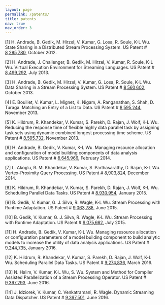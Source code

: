 ```yaml
---
layout: page
permalink: /patents/
title: patents
nav: true
nav_order: 3
---
```


[1] H. Andrade, B. Gedik, M. Hirzel, V. Kumar, G. Losa, R. Soule, K-L Wu. State Sharing in a Distributed Stream Processing System. US Patent # [8,285,780](https://patents.justia.com/patent/8285780), October 2012.

[2] H. Andrade, J. Challenger, B. Gedik, M. Hirzel, V. Kumar, R. Soule, K-L Wu. Virtual Execution Environment for Streaming Languages. US Patent # [8,499,292](https://patents.justia.com/patent/8499292), July 2013.

[3] H. Andrade, B. Gedik, M. Hirzel, V. Kumar, G. Losa, R. Soule, K-L Wu. Data Sharing in a Stream Processing System. US Patent # [8,560,602](https://patents.justia.com/patent/8560602), October 2013.

[4] E. Bouillet, V. Kumar, L. Mignet, K. Nigam, A. Ranganathan, S. Shah, D. Turaga. Matching an Entry of a List to Data. US Patent # [8,595,244](https://patents.justia.com/patent/8595244), November 2013.

[5] K. Hildrum, R. Khandekar, V. Kumar, S. Parekh, D. Rajan, J. Wolf, K-L Wu. Reducing the response time of flexible highly data parallel task by assigning task sets using dynamic combined longest processing time scheme. US Patent # [8,595,732](https://patents.justia.com/patent/8595732), November 2013.

[6] H. Andrade, B. Gedik, V. Kumar, K-L Wu. Managing resource allocation and configuration of model building components of data analysis applications. US Patent # [8,645,966](https://patents.justia.com/patent/8645966), February 2014.

[7] L. Akoglu, R. M. Khandekar, V. Kumar, S. Parthasarathy, D. Rajan, K-L Wu. Vertex-Proximity Query Processing. US Patent # [8,903,824](https://patents.justia.com/patent/8903824), December 2014.

[8] K. Hildrum, R. Khandekar, V. Kumar, S. Parekh, D. Rajan, J. Wolf, K-L Wu. Scheduling Parallel Data Tasks. US Patent # [8,930,954](https://patents.justia.com/patent/8930954), January 2015.

[9] B. Gedik, V. Kumar, G. J. Silva, R. Wagle, K-L Wu. Stream Processing with Runtime Adaptation. US Patent # [9,063,788](https://patents.justia.com/patent/9063788), June 2015.

[10] B. Gedik, V. Kumar, G. J. Silva, R. Wagle, K-L Wu. Stream Processing with Runtime Adaptation. US Patent # [9,075,662](https://patents.justia.com/patent/9075662), July 2015.

[11] H. Andrade, B. Gedik, V. Kumar, K-L Wu. Managing resource allocation or configuration parameters of a model building component to build analytic models to increase the utility of data analysis applications. US Patent # [9,244,735](https://patents.justia.com/patent/9244735), January 2016.

[12] K. Hildrum, R. Khandekar, V. Kumar, S. Parekh, D. Rajan, J. Wolf, K-L Wu. Scheduling Parallel Data Tasks. US Patent # [9,274,836](https://patents.justia.com/patent/9274836), March 2016.

[13] N. Halim, V. Kumar, K-L Wu, S. Wu. System and Method for Compiler Assisted Parallelization of a Stream Processing Operator. US Patent # [9,367,293](https://patents.justia.com/patent/9367293), June 2016.

[14] J. Idziorek, V. Kumar, C. Venkatramani, R. Wagle. Dynamic Streaming Data Dispatcher. US Patent # [9,367,501](https://patents.justia.com/patent/9367501), June 2016.